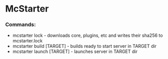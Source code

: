 # McStarter

### Commands:
- mcstarter lock - downloads core, plugins, etc and writes their sha256 to mcstarter.lock
- mcstarter build [TARGET] - builds ready to start server in TARGET dir
- mcstarter launch [TARGET] - launches server in TARGET dir
